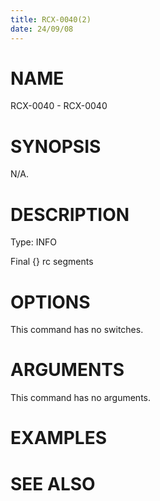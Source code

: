 ```yaml
---
title: RCX-0040(2)
date: 24/09/08
---
```


# NAME

RCX-0040 - RCX-0040

# SYNOPSIS

N/A.

# DESCRIPTION

Type: INFO

Final {} rc segments

# OPTIONS

This command has no switches.

# ARGUMENTS

This command has no arguments.

# EXAMPLES

# SEE ALSO
